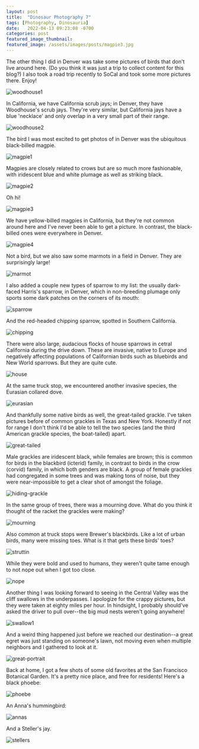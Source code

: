 ```yaml
---
layout: post
title:  "Dinosaur Photography 7"
tags: [Photography, Dinosauria]
date:   2022-04-13 09:23:08 -0700
categories: post
featured_image_thumbnail:
featured_image: /assets/images/posts/magpie3.jpg
---
```


The other thing I did in Denver was take some pictures of birds that don't live around here. (Do you think it was just a trip to collect content for this blog?) I also took a road trip recently to SoCal and took some more pictures there. Enjoy!

![woodhouse1](/assets/images/posts/scrub-denver.jpg)

In California, we have California scrub jays; in Denver, they have Woodhouse's scrub jays. They're very similar, but California jays have a blue 'necklace' and only overlap in a very small part of their range.

![woodhouse2](/assets/images/posts/scrub2-denver.jpg)

The bird I was most excited to get photos of in Denver was the ubiquitous black-billed magpie.

![magpie1](/assets/images/posts/magpie1.jpg)

Magpies are closely related to crows but are so much more fashionable, with iridescent blue and white plumage as well as striking black.

![magpie2](/assets/images/posts/magpie2.jpg)

Oh hi!

![magpie3](/assets/images/posts/magpie3.jpg)

We have yellow-billed magpies in California, but they're not common around here and I've never been able to get a picture. In contrast, the black-billed ones were everywhere in Denver.

![magpie4](/assets/images/posts/magpie4.jpg)

Not a bird, but we also saw some marmots in a field in Denver. They are surprisingly large!

![marmot](/assets/images/posts/marmot-denver.jpg)

I also added a couple new types of sparrow to my list: the usually dark-faced Harris's sparrow, in Denver, which in non-breeding plumage only sports some dark patches on the corners of its mouth:

![sparrow](/assets/images/posts/sparrow-denver.jpg)

And the red-headed chipping sparrow, spotted in Southern California.

![chipping](/assets/images/posts/chipping.jpg)

There were also large, audacious flocks of house sparrows in cetral California during the drive down. These are invasive, native to Europe and negatively affecting populations of Californian birds such as bluebirds and New World sparrows. But they are quite cute.

![house](/assets/images/posts/house.jpg)

At the same truck stop, we encountered another invasive species, the Eurasian collared dove.

![eurasian](/assets/images/posts/eurasian.jpg)

And thankfully some native birds as well, the great-tailed grackle. I've taken pictures before of common grackles in Texas and New York. Honestly if not for range I don't think I'd be able to tell the two species (and the third American grackle species, the boat-tailed) apart.

![great-tailed](/assets/images/posts/greattailed.jpg)

Male grackles are iridescent black, while females are brown; this is common for birds in the blackbird (icterid) family, in contrast to birds in the crow (corvid) family, in which both genders are black. A group of female grackles had congregated in some trees and was making tons of noise, but they were near-impossible to get a clear shot of amongst the foliage.

![hiding-grackle](/assets/images/posts/hiding-grackle.jpg)

In the same group of trees, there was a mourning dove. What do you think it thought of the racket the grackles were making?

![mourning](/assets/images/posts/mourning.jpg)

Also common at truck stops were Brewer's blackbirds. Like a lot of urban birds, many were missing toes. What is it that gets these birds' toes?

![struttin](/assets/images/posts/struttin.jpg)

While they were bold and used to humans, they weren't quite tame enough to not nope out when I got too close.

![nope](/assets/images/posts/nope.jpg)

Another thing I was looking forward to seeing in the Central Valley was the cliff swallows in the underpasses. I apologize for the crappy pictures, but they were taken at eighty miles per hour. In hindsight, I probably should've asked the driver to pull over--the big mud nests weren't going anywhere!

![swallow1](/assets/images/posts/swallow1.jpg)

And a weird thing happened just before we reached our destination--a great egret was just standing on someone's lawn, not moving even when multiple neighbors and I gathered to look at it.

![great-portrait](/assets/images/posts/great-portrait.jpg)

Back at home, I got a few shots of some old favorites at the San Francisco Botanical Garden. It's a pretty nice place, and free for residents!  Here's a black phoebe:

![phoebe](/assets/images/posts/phoebe-garden.jpg)

An Anna's hummingbird:

![annas](/assets/images/posts/humming-garden1.jpg)

And a Steller's jay.

![stellers](/assets/images/posts/stellers-garden.jpg)